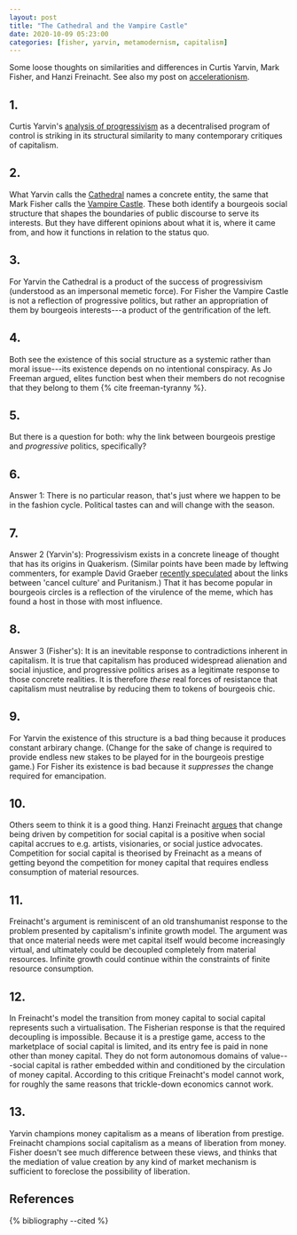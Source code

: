 ```yaml
---
layout: post
title: "The Cathedral and the Vampire Castle"
date: 2020-10-09 05:23:00
categories: [fisher, yarvin, metamodernism, capitalism]
---
```


Some loose thoughts on similarities and differences in Curtis Yarvin, Mark Fisher, and Hanzi Freinacht. See also my post on [accelerationism]({{site.baseurl}}/2020/05/10/acceleration.html).

<!--more-->

## 1.

Curtis Yarvin's [analysis of progressivism](https://www.unqualified-reservations.org/2008/04/open-letter-to-open-minded-progressives/) as a decentralised program of control is striking in its structural similarity to many contemporary critiques of capitalism.

## 2.

What Yarvin calls the [Cathedral](https://www.unqualified-reservations.org/2008/05/ol4-dr-johnsons-hypothesis/) names a concrete entity, the same that Mark Fisher calls the [Vampire Castle](https://www.opendemocracy.net/en/opendemocracyuk/exiting-vampire-castle/). These both identify a bourgeois social structure that shapes the boundaries of public discourse to serve its interests. But they have different opinions about what it is, where it came from, and how it functions in relation to the status quo.

## 3.

For Yarvin the Cathedral is a product of the success of progressivism (understood as an impersonal memetic force). For Fisher the Vampire Castle is not a reflection of progressive politics, but rather an appropriation of them by bourgeois interests---a product of the gentrification of the left.

## 4.

Both see the existence of this social structure as a systemic rather than moral issue---its existence depends on no intentional conspiracy. As Jo Freeman argued, elites function best when their members do not recognise that they belong to them {% cite freeman-tyranny %}.

## 5.

But there is a question for both: why the link between bourgeois prestige and _progressive_ politics, specifically?

## 6.

Answer 1: There is no particular reason, that's just where we happen to be in the fashion cycle. Political tastes can and will change with the season.

## 7.

Answer 2 (Yarvin's): Progressivism exists in a concrete lineage of thought that has its origins in Quakerism. (Similar points have been made by leftwing commenters, for example David Graeber [recently speculated](https://twitter.com/davidgraeber/status/1277184227734425600?s=20) about the links between 'cancel culture' and Puritanism.) That it has become popular in bourgeois circles is a reflection of the virulence of the meme, which has found a host in those with most influence.

## 8.

Answer 3 (Fisher's): It is an inevitable response to contradictions inherent in capitalism. It is true that capitalism has produced widespread alienation and social injustice, and progressive politics arises as a legitimate response to those concrete realities. It is therefore _these_ real forces of resistance that capitalism must neutralise by reducing them to tokens of bourgeois chic.

## 9.

For Yarvin the existence of this structure is a bad thing because it produces constant arbirary change. (Change for the sake of change is required to provide endless new stakes to be played for in the bourgeois prestige game.) For Fisher its existence is bad because it _suppresses_ the change required for emancipation.

## 10.

Others seem to think it is a good thing. Hanzi Freinacht [argues](https://metamoderna.org/how-to-outcompete-capitalism/) that change being driven by competition for social capital is a positive when social capital accrues to e.g. artists, visionaries, or social justice advocates. Competition for social capital is theorised by Freinacht as a means of getting beyond the competition for money capital that requires endless consumption of material resources.

## 11.

Freinacht's argument is reminiscent of an old transhumanist response to the problem presented by capitalism's infinite growth model. The argument was that once material needs were met capital itself would become increasingly virtual, and ultimately could be decoupled completely from material resources. Infinite growth could continue within the constraints of finite resource consumption.

## 12.

In Freinacht's model the transition from money capital to social capital represents such a virtualisation. The Fisherian response is that the required decoupling is impossible. Because it is a prestige game, access to the marketplace of social capital is limited, and its entry fee is paid in none other than money capital. They do not form autonomous domains of value---social capital is rather embedded within and conditioned by the circulation of money capital. According to this critique Freinacht's model cannot work, for roughly the same reasons that trickle-down economics cannot work.

## 13.

Yarvin champions money capitalism as a means of liberation from prestige. Freinacht champions social capitalism as a means of liberation from money. Fisher doesn't see much difference between these views, and thinks that the mediation of value creation by any kind of market mechanism is sufficient to foreclose the possibility of liberation.

## References
{% bibliography --cited %}
